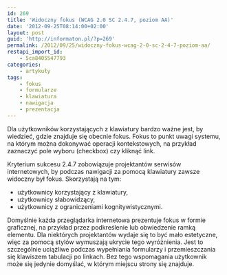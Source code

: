 ```yaml
---
id: 269
title: 'Widoczny fokus (WCAG 2.0 SC 2.4.7, poziom AA)'
date: '2012-09-25T08:14:00+02:00'
layout: post
guid: 'http://informaton.pl/?p=269'
permalink: /2012/09/25/widoczny-fokus-wcag-2-0-sc-2-4-7-poziom-aa/
restapi_import_id:
    - 5ca8405547793
categories:
    - artykuły
tags:
    - fokus
    - formularze
    - klawiatura
    - nawigacja
    - prezentacja
---
```


Dla użytkowników korzystających z klawiatury bardzo ważne jest, by wiedzieć, gdzie znajduje się obecnie fokus. Fokus to punkt uwagi systemu, na którym można dokonywać operacji kontekstowych, na przykład zaznaczyć pole wyboru (checkbox) czy kliknąć link.

Kryterium sukcesu 2.4.7 zobowiązuje projektantów serwisów internetowych, by podczas nawigacji za pomocą klawiatury zawsze widoczny był fokus. Skorzystają na tym:

- użytkownicy korzystający z klawiatury,
- użytkownicy słabowidzący,
- użytkownicy z ograniczeniami kognitywistycznymi.

Domyślnie każda przeglądarka internetowa prezentuje fokus w formie graficznej, na przykład przez podkreślenie lub obwiedzenie ramką elementu. Dla niektórych projektantów wydaje się to być mało estetyczne, więc za pomocą stylów wymuszają ukrycie tego wyróżnienia. Jest to szczególnie uciążliwe podczas wypełniania formularzy i przemieszczania się klawiszem tabulacji po linkach. Bez tego wspomagania użytkownik może się jedynie domyślać, w którym miejscu strony się znajduje.